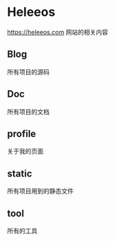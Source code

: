 # Heleeos
https://heleeos.com 网站的相关内容

## Blog

所有项目的源码

## Doc

所有项目的文档

## profile

关于我的页面

## static

所有项目用到的静态文件

## tool

所有的工具